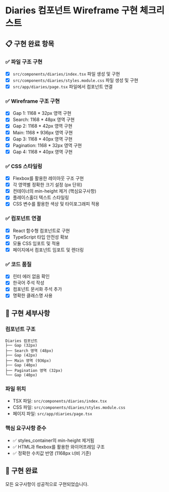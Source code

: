 # Diaries 컴포넌트 Wireframe 구현 체크리스트

## 📋 구현 완료 항목

### ✅ 파일 구조 구현
- [x] `src/components/diaries/index.tsx` 파일 생성 및 구현
- [x] `src/components/diaries/styles.module.css` 파일 생성 및 구현
- [x] `src/app/diaries/page.tsx` 파일에서 컴포넌트 연결

### ✅ Wireframe 구조 구현
- [x] Gap 1: 1168 * 32px 영역 구현
- [x] Search: 1168 * 48px 영역 구현
- [x] Gap 2: 1168 * 42px 영역 구현
- [x] Main: 1168 * 936px 영역 구현
- [x] Gap 3: 1168 * 40px 영역 구현
- [x] Pagination: 1168 * 32px 영역 구현
- [x] Gap 4: 1168 * 40px 영역 구현

### ✅ CSS 스타일링
- [x] Flexbox를 활용한 레이아웃 구조 구현
- [x] 각 영역별 정확한 크기 설정 (px 단위)
- [x] 컨테이너의 min-height 제거 (핵심요구사항)
- [x] 플레이스홀더 텍스트 스타일링
- [x] CSS 변수를 활용한 색상 및 타이포그래피 적용

### ✅ 컴포넌트 연결
- [x] React 함수형 컴포넌트로 구현
- [x] TypeScript 타입 안전성 확보
- [x] 모듈 CSS 임포트 및 적용
- [x] 페이지에서 컴포넌트 임포트 및 렌더링

### ✅ 코드 품질
- [x] 린터 에러 없음 확인
- [x] 한국어 주석 작성
- [x] 컴포넌트 문서화 주석 추가
- [x] 명확한 클래스명 사용

## 📝 구현 세부사항

### 컴포넌트 구조
```
Diaries 컴포넌트
├── Gap (32px)
├── Search 영역 (48px)
├── Gap (42px)
├── Main 영역 (936px)
├── Gap (40px)
├── Pagination 영역 (32px)
└── Gap (40px)
```

### 파일 위치
- TSX 파일: `src/components/diaries/index.tsx`
- CSS 파일: `src/components/diaries/styles.module.css`
- 페이지 파일: `src/app/diaries/page.tsx`

### 핵심 요구사항 준수
- ✅ styles_container의 min-height 제거됨
- ✅ HTML과 flexbox를 활용한 와이어프레임 구조
- ✅ 정확한 수치값 반영 (1168px 너비 기준)

## 🎯 구현 완료
모든 요구사항이 성공적으로 구현되었습니다.
